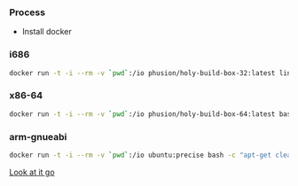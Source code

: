 ### Process

- Install docker

### i686
```sh
docker run -t -i --rm -v `pwd`:/io phusion/holy-build-box-32:latest linux32 bash -c "curl -sSL 'https://raw.githubusercontent.com/voltronic-inverter/binaries/master/build/linux/holy_build_box.sh' | linux32 bash"
```

### x86-64
```sh
docker run -t -i --rm -v `pwd`:/io phusion/holy-build-box-64:latest bash -c "curl -sSL 'https://raw.githubusercontent.com/voltronic-inverter/binaries/master/build/linux/holy_build_box.sh' | bash"
```

### arm-gnueabi
```sh
docker run -t -i --rm -v `pwd`:/io ubuntu:precise bash -c "apt-get clean && apt-get update && apt-get install -y curl >/dev/null && curl -sSL 'https://raw.githubusercontent.com/voltronic-inverter/binaries/master/build/linux/ubuntu_arm_build.sh' | bash"
```

[Look at it go](https://youtu.be/mew8AtH5wvU?t=14)